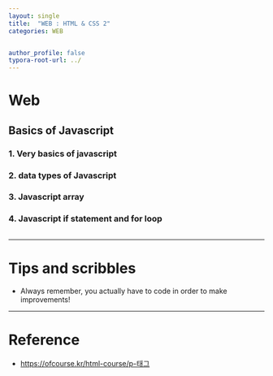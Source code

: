 ```yaml
---
layout: single
title:  "WEB : HTML & CSS 2"
categories: WEB


author_profile: false
typora-root-url: ../
---
```


# Web

## Basics of Javascript

### 1. Very basics of javascript

### 2. data types of Javascript

### 3. Javascript array

### 4. Javascript if statement and for loop 

```javasc

```







---

# Tips and scribbles

* Always remember, you actually have to code in order to make improvements!

  


---

# Reference

* https://ofcourse.kr/html-course/p-태그

